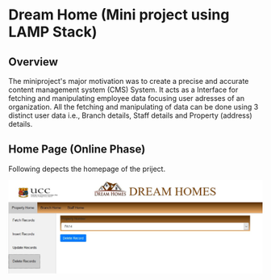 # Dream Home (Mini project using LAMP Stack)
<h2 id="overview">Overview</h2>

The miniproject's major motivation was to create a precise and accurate content management system (CMS) System. It acts as a Interface for fetching and manipulating employee data focusing user adresses of an organization. All the fetching and manipulating of data can be done using 3 distinct user data i.e., Branch details, Staff details and Property (address) details. 



<h2 id="test_bed_architecture">Home Page (Online Phase)</h2>
Following depects the homepage of the priject.

![Image of Testbed](https://github.com/bejoyjose1993/DreamHome_PHP/blob/master/PHP/Dreamhome_Delete_1.jpg)
